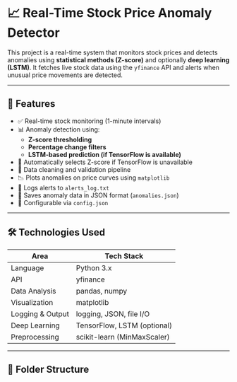 # 📈 Real-Time Stock Price Anomaly Detector

This project is a real-time system that monitors stock prices and detects anomalies using **statistical methods (Z-score)** and optionally **deep learning (LSTM)**. It fetches live stock data using the `yfinance` API and alerts when unusual price movements are detected.

---

## 🚀 Features

- ✅ Real-time stock monitoring (1-minute intervals)
- 📊 Anomaly detection using:
  - **Z-score thresholding**
  - **Percentage change filters**
  - **LSTM-based prediction (if TensorFlow is available)**
- 🧠 Automatically selects Z-score if TensorFlow is unavailable
- 🧹 Data cleaning and validation pipeline
- 📉 Plots anomalies on price curves using `matplotlib`
- 🧾 Logs alerts to `alerts_log.txt`
- 💾 Saves anomaly data in JSON format (`anomalies.json`)
- 🔧 Configurable via `config.json`

---

## 🛠 Technologies Used

| Area              | Tech Stack                          |
|-------------------|--------------------------------------|
| Language          | Python 3.x                           |
| API               | yfinance                             |
| Data Analysis     | pandas, numpy                        |
| Visualization     | matplotlib                           |
| Logging & Output  | logging, JSON, file I/O              |
| Deep Learning     | TensorFlow, LSTM (optional)          |
| Preprocessing     | scikit-learn (MinMaxScaler)          |

---

## 📂 Folder Structure

